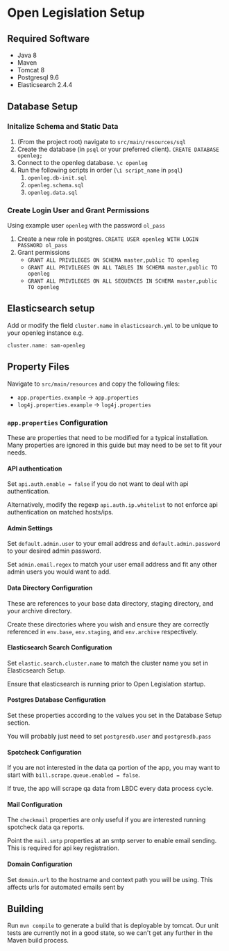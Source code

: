 # Open Legislation Setup

## Required Software

* Java 8
* Maven
* Tomcat 8
* Postgresql 9.6
* Elasticsearch 2.4.4

## Database Setup

### Initalize Schema and Static Data

1. (From the project root) navigate to `src/main/resources/sql`
1. Create the database (in `psql` or your preferred client). `CREATE DATABASE openleg;`
1. Connect to the openleg database.  `\c openleg`
1. Run the following scripts in order (`\i script_name` in `psql`)
   1. `openleg.db-init.sql`
   1. `openleg.schema.sql`
   1. `openleg.data.sql`
  
### Create Login User and Grant Permissions

Using example user `openleg` with the password `ol_pass`

1. Create a new role in postgres. 
   `CREATE USER openleg WITH LOGIN PASSWORD ol_pass`
1. Grant permissions
   * `GRANT ALL PRIVILEGES ON SCHEMA master,public TO openleg`
   * `GRANT ALL PRIVILEGES ON ALL TABLES IN SCHEMA master,public TO openleg`
   * `GRANT ALL PRIVILEGES ON ALL SEQUENCES IN SCHEMA master,public TO openleg`
  
## Elasticsearch setup

Add or modify the field `cluster.name` in `elasticsearch.yml` to be unique to your openleg instance e.g.
```
cluster.name: sam-openleg
```

## Property Files

Navigate to `src/main/resources` and copy the following files:
* `app.properties.example` -> `app.properties`
* `log4j.properties.example` -> `log4j.properties`

### `app.properties` Configuration

These are properties that need to be modified for a typical installation.  Many properties are ignored in this guide but may need to be set to fit your needs.

#### API authentication

Set `api.auth.enable = false` if you do not want to deal with api authentication.
   
Alternatively, modify the regexp `api.auth.ip.whitelist` to not enforce api authentication on matched hosts/ips.

#### Admin Settings

Set `default.admin.user` to your email address and `default.admin.password` to your desired admin password.

Set `admin.email.regex` to match your user email address and fit any other admin users you would want to add.

#### Data Directory Configuration

These are references to your base data directory, staging directory, and your archive directory.

Create these directories where you wish and ensure they are correctly referenced in `env.base`, `env.staging`, and `env.archive` respectively.

#### Elasticsearch Search Configuration

Set `elastic.search.cluster.name` to match the cluster name you set in Elasticsearch Setup.

Ensure that elasticsearch is running prior to Open Legislation startup.

#### Postgres Database Configuration

Set these properties according to the values you set in the Database Setup section.

You will probably just need to set `postgresdb.user` and `postgresdb.pass`

#### Spotcheck Configuration

If you are not interested in the data qa portion of the app, you may want to start with `bill.scrape.queue.enabled = false`.

If true, the app will scrape qa data from LBDC every data process cycle.

#### Mail Configuration

The `checkmail` properties are only useful if you are interested running spotcheck data qa reports.

Point the `mail.smtp` properties at an smtp server to enable email sending.  This is required for api key registration.

#### Domain Configuration

Set `domain.url` to the hostname and context path you will be using.  This affects urls for automated emails sent by 

## Building

Run `mvn compile` to generate a build that is deployable by tomcat.  Our unit tests are currently not in a good state, so we can't get any further in the Maven build process.

